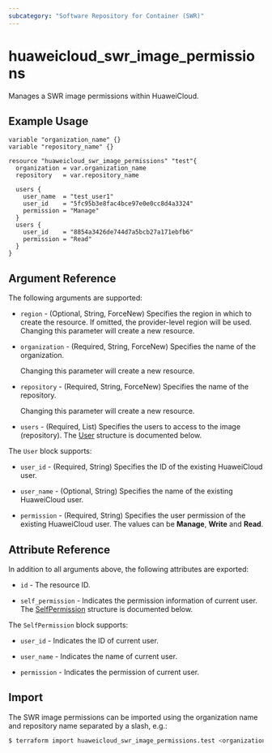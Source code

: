 ```yaml
---
subcategory: "Software Repository for Container (SWR)"
---
```


# huaweicloud_swr_image_permissions

Manages a SWR image permissions within HuaweiCloud.

## Example Usage

```hcl
variable "organization_name" {}
variable "repository_name" {}

resource "huaweicloud_swr_image_permissions" "test"{
  organization = var.organization_name
  repository   = var.repository_name

  users {
    user_name  = "test_user1"
    user_id    = "5fc95b3e8fac4bce97e0e0cc8d4a3324"
    permission = "Manage"
  }
  users {
    user_id    = "8854a3426de744d7a5bcb27a171ebfb6"
    permission = "Read"
  }
}
```

## Argument Reference

The following arguments are supported:

* `region` - (Optional, String, ForceNew) Specifies the region in which to create the resource.
  If omitted, the provider-level region will be used. Changing this parameter will create a new resource.

* `organization` - (Required, String, ForceNew) Specifies the name of the organization.

  Changing this parameter will create a new resource.

* `repository` - (Required, String, ForceNew) Specifies the name of the repository.

  Changing this parameter will create a new resource.

* `users` - (Required, List) Specifies the users to access to the image (repository).
The [User](#SwrImagePermissions_User) structure is documented below.

<a name="SwrImagePermissions_User"></a>
The `User` block supports:

* `user_id` - (Required, String) Specifies the ID of the existing HuaweiCloud user.

* `user_name` - (Optional, String) Specifies the name of the existing HuaweiCloud user.

* `permission` - (Required, String) Specifies the user permission of the existing HuaweiCloud user.
  The values can be **Manage**, **Write** and **Read**.

## Attribute Reference

In addition to all arguments above, the following attributes are exported:

* `id` - The resource ID.

* `self_permission` - Indicates the permission information of current user.
  The [SelfPermission](#SwrImagePermissions_SelfPermission) structure is documented below.

<a name="SwrImagePermissions_SelfPermission"></a>
The `SelfPermission` block supports:

* `user_id` - Indicates the ID of current user.

* `user_name` - Indicates the name of current user.

* `permission` - Indicates the permission of current user.

## Import

The SWR image permissions can be imported using the organization name and repository name separated by a slash, e.g.:

```bash
$ terraform import huaweicloud_swr_image_permissions.test <organization_name>/<repository_name>
```
